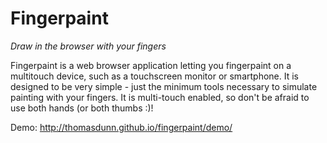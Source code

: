 Fingerpaint
===========

*Draw in the browser with your fingers*

Fingerpaint is a web browser application letting you fingerpaint on a multitouch device, such as a touchscreen monitor or smartphone. It is designed to be very simple - just the minimum tools necessary to simulate painting with your fingers. It is multi-touch enabled, so don't be afraid to use both hands (or both thumbs :)!

Demo: http://thomasdunn.github.io/fingerpaint/demo/
